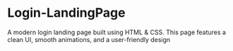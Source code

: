 # Login-LandingPage
A  modern login landing page built using HTML &amp; CSS. This page features a clean UI, smooth animations, and a user-friendly design
